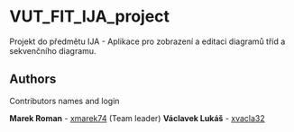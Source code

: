 # VUT_FIT_IJA_project

Projekt do předmětu IJA - Aplikace pro zobrazení a editaci diagramů tříd a sekvenčního diagramu.



## Authors

Contributors names and login

**Marek Roman** - [xmarek74](mailto:xmarek74@stud.fit.vutbr.cz) (Team leader)
**Václavek Lukáš** - [xvacla32](mailto:xvacla32@stud.fit.vutbr.cz)
